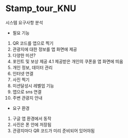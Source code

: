# Stamp_tour_KNU
시스템 요구사항 분석
 - 필요 기능
1. QR 코드를 앱으로 찍기
2. 관광지에 대한 정보를 앱 화면에 제공
3. 다양한 미션?
4. 포인트 및 보상 제공
 4.1 제공받은 개인의 쿠폰을 앱 화면에 띄움 
5. 개인 정보, 데이터 관리
6. 인터넷 연결
7. 사진 찍기
8. 미션달성시 레벨업 기능
9. 앱으로 sns 연결
10. 주변 관광지 안내



- 요구 환경
1. 구글 앱 환경에서 동작
2. 사진은 폰 안에 저장됨
3. 관광지마다 QR 코드가 미리 준비되어 있어야됨
